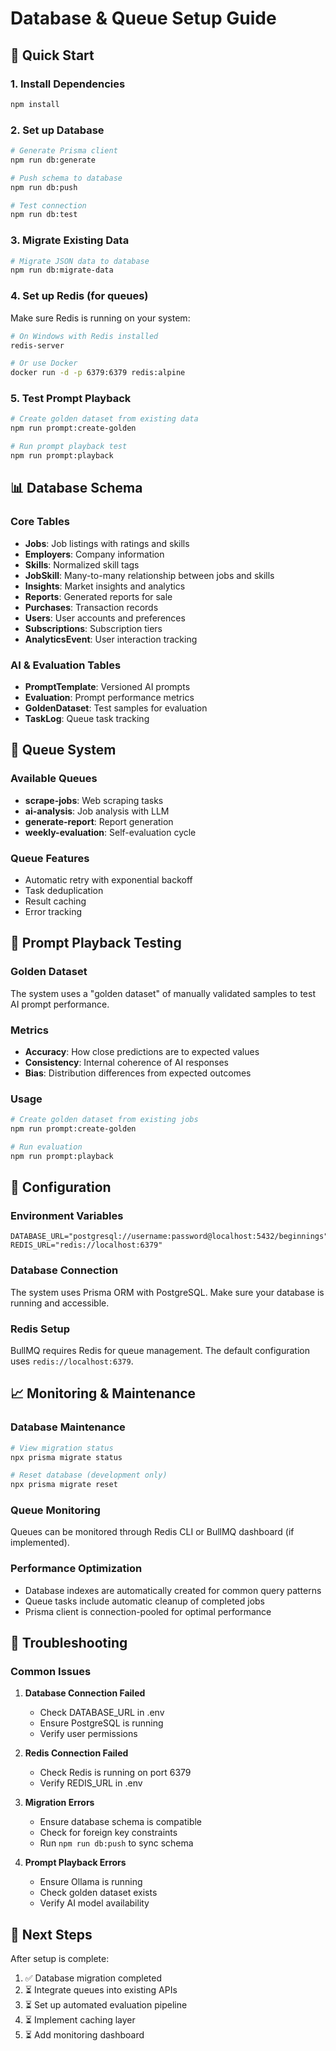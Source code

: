 # Database & Queue Setup Guide

## 🚀 Quick Start

### 1. Install Dependencies
```bash
npm install
```

### 2. Set up Database
```bash
# Generate Prisma client
npm run db:generate

# Push schema to database
npm run db:push

# Test connection
npm run db:test
```

### 3. Migrate Existing Data
```bash
# Migrate JSON data to database
npm run db:migrate-data
```

### 4. Set up Redis (for queues)
Make sure Redis is running on your system:
```bash
# On Windows with Redis installed
redis-server

# Or use Docker
docker run -d -p 6379:6379 redis:alpine
```

### 5. Test Prompt Playback
```bash
# Create golden dataset from existing data
npm run prompt:create-golden

# Run prompt playback test
npm run prompt:playback
```

## 📊 Database Schema

### Core Tables
- **Jobs**: Job listings with ratings and skills
- **Employers**: Company information
- **Skills**: Normalized skill tags
- **JobSkill**: Many-to-many relationship between jobs and skills
- **Insights**: Market insights and analytics
- **Reports**: Generated reports for sale
- **Purchases**: Transaction records
- **Users**: User accounts and preferences
- **Subscriptions**: Subscription tiers
- **AnalyticsEvent**: User interaction tracking

### AI & Evaluation Tables
- **PromptTemplate**: Versioned AI prompts
- **Evaluation**: Prompt performance metrics
- **GoldenDataset**: Test samples for evaluation
- **TaskLog**: Queue task tracking

## 🔄 Queue System

### Available Queues
- **scrape-jobs**: Web scraping tasks
- **ai-analysis**: Job analysis with LLM
- **generate-report**: Report generation
- **weekly-evaluation**: Self-evaluation cycle

### Queue Features
- Automatic retry with exponential backoff
- Task deduplication
- Result caching
- Error tracking

## 🧪 Prompt Playback Testing

### Golden Dataset
The system uses a "golden dataset" of manually validated samples to test AI prompt performance.

### Metrics
- **Accuracy**: How close predictions are to expected values
- **Consistency**: Internal coherence of AI responses
- **Bias**: Distribution differences from expected outcomes

### Usage
```bash
# Create golden dataset from existing jobs
npm run prompt:create-golden

# Run evaluation
npm run prompt:playback
```

## 🔧 Configuration

### Environment Variables
```env
DATABASE_URL="postgresql://username:password@localhost:5432/beginnings"
REDIS_URL="redis://localhost:6379"
```

### Database Connection
The system uses Prisma ORM with PostgreSQL. Make sure your database is running and accessible.

### Redis Setup
BullMQ requires Redis for queue management. The default configuration uses `redis://localhost:6379`.

## 📈 Monitoring & Maintenance

### Database Maintenance
```bash
# View migration status
npx prisma migrate status

# Reset database (development only)
npx prisma migrate reset
```

### Queue Monitoring
Queues can be monitored through Redis CLI or BullMQ dashboard (if implemented).

### Performance Optimization
- Database indexes are automatically created for common query patterns
- Queue tasks include automatic cleanup of completed jobs
- Prisma client is connection-pooled for optimal performance

## 🚨 Troubleshooting

### Common Issues

1. **Database Connection Failed**
   - Check DATABASE_URL in .env
   - Ensure PostgreSQL is running
   - Verify user permissions

2. **Redis Connection Failed**
   - Check Redis is running on port 6379
   - Verify REDIS_URL in .env

3. **Migration Errors**
   - Ensure database schema is compatible
   - Check for foreign key constraints
   - Run `npm run db:push` to sync schema

4. **Prompt Playback Errors**
   - Ensure Ollama is running
   - Check golden dataset exists
   - Verify AI model availability

## 🎯 Next Steps

After setup is complete:
1. ✅ Database migration completed
2. ⏳ Integrate queues into existing APIs
3. ⏳ Set up automated evaluation pipeline
4. ⏳ Implement caching layer
5. ⏳ Add monitoring dashboard

